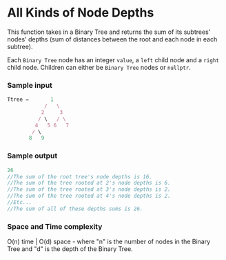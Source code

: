 # All Kinds of Node Depths

This function takes in a Binary Tree and returns the sum of its subtrees' nodes' depths (sum of distances between the root and each node in each subtree).

Each `Binary Tree` node has an integer `value`, a `left` child node and a `right` child node. Children can either be `Binary Tree` nodes or `nullptr`.

### Sample input
```javascript
Ttree =       1
            /   \
           2     3
          / \   / \
         4   5 6   7
        / \
       8   9
```
### Sample output
```javascript
26 
//The sum of the root tree's node depths is 16.
//The sum of the tree rooted at 2's node depths is 6.
//The sum of the tree rooted at 3's node depths is 2.
//The sum of the tree rooted at 4's node depths is 2.
//Etc...
//The sum of all of these depths sums is 26.
```
### Space and Time complexity
O(n) time | O(d) space - where "n" is the number of nodes in the Binary Tree and "d" is the depth of the Binary Tree. 